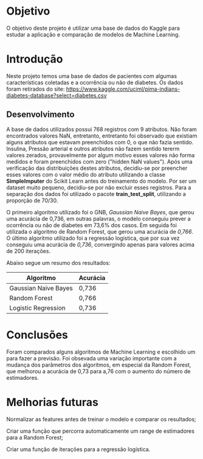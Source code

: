 # Objetivo
  
  O objetivo deste projeto é utilizar uma base de dados do Kaggle para estudar a aplicação e comparação de modelos de Machine Learning. 
  
# Introdução

  Neste projeto temos uma base de dados de pacientes com algumas características coletadas e a ocorrência ou não de diabetes. Os dados foram retirados do site: https://www.kaggle.com/uciml/pima-indians-diabetes-database?select=diabetes.csv

## Desenvolvimento

  A base de dados utilizados possui 768 registros com 9 atributos. Não foram encontrados valores NaN, entretanto, entretanto foi observado que existiam alguns atributos que estavam preenchidos com 0, o que não fazia sentido. Insulina, Pressão arterial e outros atributos não fazem sentido tererm valores zerados, provavelmente por algum motivo esses valores não forma medidos e foram preenchidos com zero ("hidden NaN values"). Após uma verificação das distribuições destes atributos, decidiu-se por preencher esses valores com o valor médio do atributo utilizando a classe **SimpleImputer** do Scikit Learn antes do treinamento do modelo. Por ser um dataset muito pequeno, decidiu-se por não excluir esses registros.   Para a separação dos dados foi utilizado o pacote **train_test_split**, utilizando a proporção de 70/30.
  
  O primeiro algoritmo utilizado foi o GNB, *Gaussian Naive Bayes*, que gerou uma acurácia de 0,736, em outras palavras, o modelo conseguiu prever a ocorrência ou não de diabetes em 73,6% dos casos. Em seguida foi utilizada o algoritmo de Random Forest, que gerou uma acurácia de *0,766*. O último algoritmo utilizado foi a regressão logística, que por sua vez conseguiu uma acurácia de *0,736*, convergindo apenas para valores acima de 200 iterações.
  
  Abaixo segue um resumo dos resultados:
  
  |Algoritmo | Acurácia|
  |--- |---|
  |Gaussian Naive Bayes | 0,736|
  |Random Forest | 0,766
  |Logistic Regression | 0,736|
  
 # Conclusões
 Foram comparados alguns algoritmos de Machine Learning e escolhido um para fazer a previsão. Foi obsevada uma variação importante com a mudança dos parâmetros dos algoritmos, em especial da Random Forest, que melhorou a acurácia de 0,73 para a,76 com o aumento do número de estimadores. 
 
 # Melhorias futuras
 
 Normalizar as features antes de treinar o modelo e comparar os resultados;
 
 Criar uma função que percorra automaticamente um range de estimadores para a Random Forest;
 
 Criar uma função de iterações para a regressão logística.

